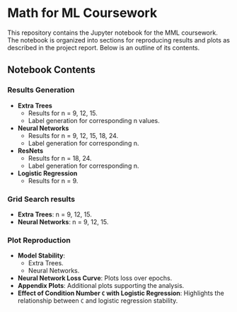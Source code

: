 # Math for ML Coursework

This repository contains the Jupyter notebook for the MML coursework. 
The notebook is organized into sections for reproducing results and plots as described in the project report. Below is an outline of its contents.

## Notebook Contents

### Results Generation
- **Extra Trees**
   - Results for n = 9, 12, 15.
   - Label generation for corresponding n values.
- **Neural Networks**
   - Results for n = 9, 12, 15, 18, 24.
   - Label generation for corresponding n.
- **ResNets**
   - Results for n = 18, 24.
   - Label generation for corresponding n.
- **Logistic Regression**
   - Results for n = 9.

### Grid Search results
  - **Extra Trees**: n = 9, 12, 15.
  - **Neural Networks**: n = 9, 12, 15.

### Plot Reproduction
 - **Model Stability**:
   - Extra Trees.
   - Neural Networks.
 - **Neural Network Loss Curve**: Plots loss over epochs.
 - **Appendix Plots**: Additional plots supporting the analysis.
 - **Effect of Condition Number `C` with Logistic Regression**: Highlights the relationship between `C` and logistic regression stability.


